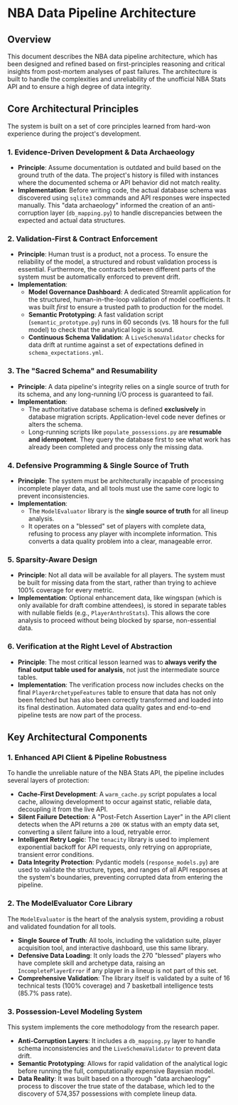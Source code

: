 # NBA Data Pipeline Architecture

## Overview

This document describes the NBA data pipeline architecture, which has been designed and refined based on first-principles reasoning and critical insights from post-mortem analyses of past failures. The architecture is built to handle the complexities and unreliability of the unofficial NBA Stats API and to ensure a high degree of data integrity.

## Core Architectural Principles

The system is built on a set of core principles learned from hard-won experience during the project's development.

### 1. Evidence-Driven Development & Data Archaeology

*   **Principle**: Assume documentation is outdated and build based on the ground truth of the data. The project's history is filled with instances where the documented schema or API behavior did not match reality.
*   **Implementation**: Before writing code, the actual database schema was discovered using `sqlite3` commands and API responses were inspected manually. This "data archaeology" informed the creation of an anti-corruption layer (`db_mapping.py`) to handle discrepancies between the expected and actual data structures.

### 2. Validation-First & Contract Enforcement

*   **Principle**: Human trust is a product, not a process. To ensure the reliability of the model, a structured and robust validation process is essential. Furthermore, the contracts between different parts of the system must be automatically enforced to prevent drift.
*   **Implementation**:
    *   **Model Governance Dashboard**: A dedicated Streamlit application for the structured, human-in-the-loop validation of model coefficients. It was built *first* to ensure a trusted path to production for the model.
    *   **Semantic Prototyping**: A fast validation script (`semantic_prototype.py`) runs in 60 seconds (vs. 18 hours for the full model) to check that the analytical logic is sound.
    *   **Continuous Schema Validation**: A `LiveSchemaValidator` checks for data drift at runtime against a set of expectations defined in `schema_expectations.yml`.

### 3. The "Sacred Schema" and Resumability

*   **Principle**: A data pipeline's integrity relies on a single source of truth for its schema, and any long-running I/O process is guaranteed to fail.
*   **Implementation**:
    *   The authoritative database schema is defined **exclusively** in database migration scripts. Application-level code never defines or alters the schema.
    *   Long-running scripts like `populate_possessions.py` are **resumable and idempotent**. They query the database first to see what work has already been completed and process only the missing data.

### 4. Defensive Programming & Single Source of Truth

*   **Principle**: The system must be architecturally incapable of processing incomplete player data, and all tools must use the same core logic to prevent inconsistencies.
*   **Implementation**:
    *   The `ModelEvaluator` library is the **single source of truth** for all lineup analysis.
    *   It operates on a "blessed" set of players with complete data, refusing to process any player with incomplete information. This converts a data quality problem into a clear, manageable error.

### 5. Sparsity-Aware Design

*   **Principle**: Not all data will be available for all players. The system must be built for missing data from the start, rather than trying to achieve 100% coverage for every metric.
*   **Implementation**: Optional enhancement data, like wingspan (which is only available for draft combine attendees), is stored in separate tables with nullable fields (e.g., `PlayerAnthroStats`). This allows the core analysis to proceed without being blocked by sparse, non-essential data.

### 6. Verification at the Right Level of Abstraction

*   **Principle**: The most critical lesson learned was to **always verify the final output table used for analysis**, not just the intermediate source tables.
*   **Implementation**: The verification process now includes checks on the final `PlayerArchetypeFeatures` table to ensure that data has not only been fetched but has also been correctly transformed and loaded into its final destination. Automated data quality gates and end-to-end pipeline tests are now part of the process.

## Key Architectural Components

### 1. Enhanced API Client & Pipeline Robustness

To handle the unreliable nature of the NBA Stats API, the pipeline includes several layers of protection:

*   **Cache-First Development**: A `warm_cache.py` script populates a local cache, allowing development to occur against static, reliable data, decoupling it from the live API.
*   **Silent Failure Detection**: A "Post-Fetch Assertion Layer" in the API client detects when the API returns a `200 OK` status with an empty data set, converting a silent failure into a loud, retryable error.
*   **Intelligent Retry Logic**: The `tenacity` library is used to implement exponential backoff for API requests, only retrying on appropriate, transient error conditions.
*   **Data Integrity Protection**: Pydantic models (`response_models.py`) are used to validate the structure, types, and ranges of all API responses at the system's boundaries, preventing corrupted data from entering the pipeline.

### 2. The ModelEvaluator Core Library

The `ModelEvaluator` is the heart of the analysis system, providing a robust and validated foundation for all tools.

*   **Single Source of Truth**: All tools, including the validation suite, player acquisition tool, and interactive dashboard, use this same library.
*   **Defensive Data Loading**: It only loads the 270 "blessed" players who have complete skill and archetype data, raising an `IncompletePlayerError` if any player in a lineup is not part of this set.
*   **Comprehensive Validation**: The library itself is validated by a suite of 16 technical tests (100% coverage) and 7 basketball intelligence tests (85.7% pass rate).

### 3. Possession-Level Modeling System

This system implements the core methodology from the research paper.

*   **Anti-Corruption Layers**: It includes a `db_mapping.py` layer to handle schema inconsistencies and the `LiveSchemaValidator` to prevent data drift.
*   **Semantic Prototyping**: Allows for rapid validation of the analytical logic before running the full, computationally expensive Bayesian model.
*   **Data Reality**: It was built based on a thorough "data archaeology" process to discover the true state of the database, which led to the discovery of 574,357 possessions with complete lineup data.
